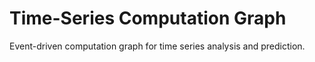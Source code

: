 # Time-Series Computation Graph
Event-driven computation graph for time series analysis and prediction.
